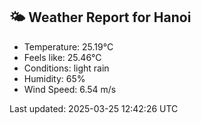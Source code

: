 <!-- WEATHER-START -->
## 🌤 Weather Report for Hanoi

- Temperature: 25.19°C
- Feels like: 25.46°C
- Conditions: light rain
- Humidity: 65%
- Wind Speed: 6.54 m/s

Last updated: 2025-03-25 12:42:26 UTC
<!-- WEATHER-END -->
